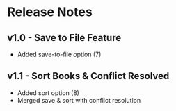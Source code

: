 # Release Notes

## v1.0 - Save to File Feature
- Added save-to-file option (7)

## v1.1 - Sort Books & Conflict Resolved
- Added sort option (8)
- Merged save & sort with conflict resolution
